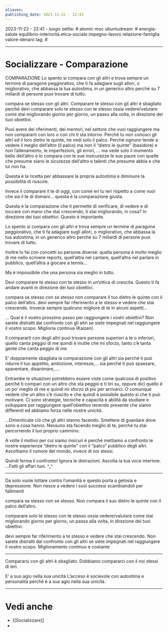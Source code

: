 ```yaml
---
aliases: 
publishing_date: 2023-11-22 - 22:41
---
```

2023-11-22 - 22:41 - *luogo*
zettle: # atomic moc
ubuntudream: # energia-salute equilibrio-interiorità etica-sociale impegno-lavoro relazione-famiglia valore-denaro 
tag: #

---
# Socializzare - Comparazione

COMPARAZIONE
Lo spento si compara con gli altri e trova sempre un termine di paragone peggiorativo, che ti fa adagiare sugli allori, o migliorativo, che abbassa la tua autostima, in un generico altro perché su 7 miliardi di persone puoi trovare di tutto. 

compara se stesso con gli altri. Comparare te stesso con gli altri è sbagliato perché devi comparare solo te stesso con te stesso ossia vedere/valutare come stai migliorando giorno per giorno, un passo alla volta, in direzione dei tuoi obiettivi. 

Puoi avere dei riferimenti, dei mentori, nel settore che vuoi raggiungere ma non compararti con loro o con chi ti sta intorno. Perché tu non conosci gli altri ed il loro dietro le quinte, ne vedi solo il palco. Perché ognuno tende a vedere il meglio dell’altro (il palco) ma non il “dietro le quinte” (basidore) e non l’allenamento, le imperfezioni, gli errori, … ma vede solo il momento bello dell’altro e lo compara con le sue insicurezze le sue paure con quelle che presume siano le sicurezze dell’altro e talenti che presume abbia e che lui non ha.

Questa è la ricetta per abbassare la propria autostima e diminuire la possibilità di riuscire. 

Invece il comparare il te di oggi, con come eri tu ieri rispetto a come vuoi che sia il te di domani… questa è la comparazione giusta. 

Questa è la comparazione che ti permette di verificare, di vedere e di toccare con mano che stai crescendo, ti stai migliorando, in cosa? In direzione dei tuoi obiettivi. Questo è importante.

Lo spento si compara con gli altri e trova sempre un termine di paragone peggiorativo, che ti fa adagiare sugli allori, o migliorativo, che abbassa la tua autostima, in un generico altro perché su 7 miliardi di persone puoi trovare di tutto. 

Inoltre lo fai con concetti su persone diverse: quella persona è molto meglio di me nello scrivere reports, quell’altra nel cantare, quell’altra nel parlare in pubblico, quell’altra a giocare a tennis… 

Ma è impossibile che una persona sia meglio in tutto. 

Devi comparare te stesso con te stesso in un’ottica di crescita. Questo ti fa andare avanti in direzione dei tuoi obiettivi.

compara se stesso con se stesso
non comparare il tuo dietro le quinte con il palco dell’altro.
devi sempre far riferimento a te stesso e vedere che stai crescendo.
troverai sempre qualcuno migliore di te in alcuni aspetti…

... Qual è il vostro prossimo passo per raggiungere i vostri obiettivi? Non sarete distratti dal confronto con gli altri se siete impegnati  nel raggiungere il vostro scopo. Miglioria continua (Kaizen).

Il compararti con degli altri puoi trovare persone superiori a te o inferiori, quello canta peggio di me quindi è inutile che mi sforzo, tanto c’è tanta gente che canta peggio di me.

E’ doppiamente sbagliata la comparazione con gli altri sia perché ti può ridurre il tuo appetito, ambizione, interesse,... sia perché ti può spaesare, spaventare, disanimare,....

Entrambe le situazioni potrebbero essere viste come qualcosa di positivo perché ti compari con un altro che sta peggio e ti tiri su, oppure dici quello è un po’ meglio di me e quindi mi sforzo di più per arrivarci. O comunque vedere che un altro c’è riuscito e che quindi è possibile questo sì che ti può motivare. Ci sono strategie, tecniche e capacità e abilità da studiare e sviluppare per raggiungere quell’obiettivo tenendo presente che siamo differenti ed abbiamo forza nelle nostre unicità.

…Dimenticate ciò che gli altri stanno facendo. Smettere di guardare dove sono e cosa hanno. Nessuno sta facendo meglio di te, perché tu stai percorrendo il tuo proprio cammino. 

A volte il motivo per cui siamo insicuri è perché mettiamo a confronto le nostre esperienze “dietro le quinte” con il “palco” pubblico degli altri. Ascoltiamo il rumore del mondo, invece di noi stessi. 

Quindi ferma il confronto! Ignora le distrazioni. Ascolta la tua voce interiore. 
...Fatti gli affari tuoi. ^_^

---
Da solo vuole lottare contro l’umanità e questo porta a gelosia e depressione. Non riesce a vedere i suoi successi scambiandoli per fallimenti

compara se stesso con se stesso. Non compara il suo dietro le quinte con il palco dell’altro.

comparare solo te stesso con te stesso ossia vedere/valutare come stai migliorando giorno per giorno, un passo alla volta, in direzione dei tuoi obiettivi. 

devi sempre far riferimento a te stesso e vedere che stai crescendo.
Non sarete distratti dal confronto con gli altri se siete impegnati  nel raggiungere il vostro scopo. Miglioramento continuo e costante

---
Compararsi con gli altri è sbagliato. Dobbiamo compararci con il noi stessi di ieri.


E’ a suo agio nella sua unicità
L’acceso è socievole con autostima e personalità perché è a sua agio nella sua unicità.



---
# Vedi anche
- [[Socializzare]]
- 